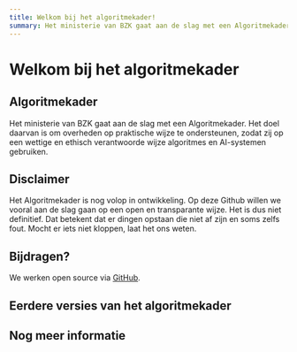 ```yaml
---
title: Welkom bij het algoritmekader!
summary: Het ministerie van BZK gaat aan de slag met een Algoritmekader. Het doel daarvan is om overheden op praktische wijze te ondersteunen, zodat zij op een wettige en ethisch verantwoorde wijze algoritmes en AI-systemen gebruiken.
---
```


# Welkom bij het algoritmekader

## Algoritmekader
Het ministerie van BZK gaat aan de slag met een Algoritmekader. Het doel daarvan is om overheden op praktische wijze te ondersteunen, zodat zij op een wettige en ethisch verantwoorde wijze algoritmes en AI-systemen gebruiken.

## Disclaimer
Het Algoritmekader is nog volop in ontwikkeling. Op deze Github willen we vooral aan de slag gaan op een open en transparante wijze. Het is dus niet definitief. Dat betekent dat er dingen opstaan die niet af zijn en soms zelfs fout. Mocht er iets niet kloppen, laat het ons weten.

## Bijdragen?
We werken open source via [GitHub](https://github.com/MinBZK/Algoritmekader).

## Eerdere versies van het algoritmekader

## Nog meer informatie
